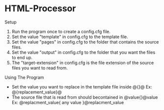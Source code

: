 # HTML-Processor

Setup
1. Run the program once to create a config.cfg file.
2. Set the value "template" in config.cfg to the template file.
3. Set the value "pages" in config.cfg to the folder that contains the source files.
4. Set the value "output" in config.cfg to the folder that you want the files to end up.
5. The "target-extension" in config.cfg is the file extension of the source files you want to read from. 

Using The Program
- Set the value you want to replace in the template file inside @{}@
  Ex: @{replacement_value}@
- The source file that is read from should becontained in @value{}@value
  Ex: @replacment_value{ any value }@replacment_value
